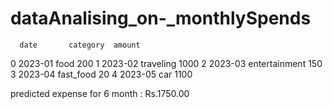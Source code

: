 # dataAnalising_on-_monthlySpends
      date       category  amount
0  2023-01           food     200
1  2023-02      traveling    1000
2  2023-03  entertainment     150
3  2023-04      fast_food      20
4  2023-05            car    1100

predicted expense for 6 month : Rs.1750.00
